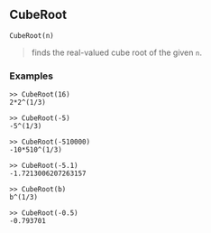 ## CubeRoot

```
CubeRoot(n)
```
> finds the real-valued cube root of the given `n`.

### Examples

```
>> CubeRoot(16)
2*2^(1/3)

>> CubeRoot(-5)
-5^(1/3)

>> CubeRoot(-510000)
-10*510^(1/3)
 
>> CubeRoot(-5.1)
-1.7213006207263157

>> CubeRoot(b)
b^(1/3)   

>> CubeRoot(-0.5)
-0.793701
```